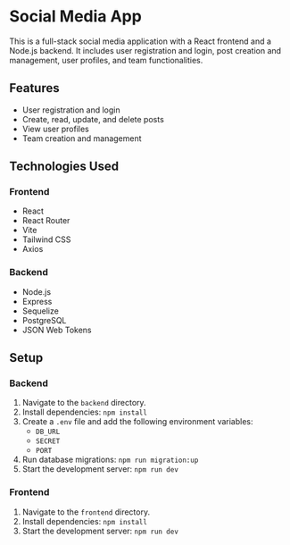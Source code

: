 # Social Media App

This is a full-stack social media application with a React frontend and a Node.js backend. It includes user registration and login, post creation and management, user profiles, and team functionalities.

## Features

*   User registration and login
*   Create, read, update, and delete posts
*   View user profiles
*   Team creation and management

## Technologies Used

### Frontend

*   React
*   React Router
*   Vite
*   Tailwind CSS
*   Axios

### Backend

*   Node.js
*   Express
*   Sequelize
*   PostgreSQL
*   JSON Web Tokens

## Setup

### Backend

1.  Navigate to the `backend` directory.
2.  Install dependencies: `npm install`
3.  Create a `.env` file and add the following environment variables:
    *   `DB_URL`
    *   `SECRET`
    *   `PORT`
4.  Run database migrations: `npm run migration:up`
5.  Start the development server: `npm run dev`

### Frontend

1.  Navigate to the `frontend` directory.
2.  Install dependencies: `npm install`
3.  Start the development server: `npm run dev`
